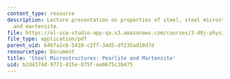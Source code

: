 ```yaml
---
content_type: resource
description: Lecture presentation on properties of steel, steel microstructures, pearlite,
  and martensite.
file: https://ol-ocw-studio-app-qa.s3.amazonaws.com/courses/3-40j-physical-metallurgy-fall-2009/b2d4374d9771d15e075fee0675c3b475_MIT3_40JF09_lec22.pdf
file_type: application/pdf
parent_uid: 646fa2c6-5410-c2ff-34d5-df235ad10d7d
resourcetype: Document
title: 'Steel Microstructures: Pearlite and Martensite'
uid: b2d4374d-9771-d15e-075f-ee0675c3b475
---
```

